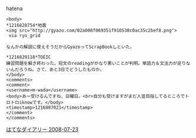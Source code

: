 
hatena

```
<body>
*1216828754*地震
<img src="http://gyazo.com/02a008f069351f910538c0ac35c2bef8.png">
 via ryo_grid

なんかの解説に使えそうだからGyazoってScrapBookしといた。

*1216829118*TOEIC
練習問題を解き終わった。短文のreadingがかなり悪いことが判明。単語力＆文法力が足りないんだろうね。さて、あと3日でどうしたものか。
</body>
<comments>
<comment>
<username>m-wada</username>
<body>あー受けるんですね、日曜日。<br>自分も受けますがまだ人並目指してるところでトロトロiknowです。</body>
<timestamp>1216887021</timestamp>
</comment>
</comments>
```


[はてなダイアリー 2008-07-23](https://nishiohirokazu.hatenadiary.org/archive/2008/07/23)